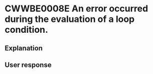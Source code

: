 # CWWBE0008E An error occurred during the evaluation of a loop condition.

## Explanation

## User response